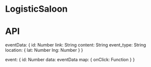 # LogisticSaloon

# API

eventData: {
    id: Number
    link: String
    content: String
    event_type: String
    location: {
        lat: Number
        lng: Number
    }
}

event: {
    id: Number
    data: eventData
    map: {
        onClick: Function
    }
}